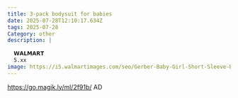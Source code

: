 ```yaml
---
title: 3-pack bodysuit for babies
date: 2025-07-28T12:10:17.634Z
tags: 2025-07-28
Category: other
description: |
  
  𝗪𝗔𝗟𝗠𝗔𝗥𝗧
  5.xx
image: https://i5.walmartimages.com/seo/Gerber-Baby-Girl-Short-Sleeve-Bodysuits-3-Pack-Sizes-Preemie-12-Months_b80f11c2-a8ce-4c33-bcfb-d2bdc9f28dd6.eff23e49c5c5ff3c9e4ed80dfddab37d.jpeg?odnHeight=640&odnWidth=640&odnBg=FFFFFF
---
```

https://go.magik.ly/ml/2f91b/
AD